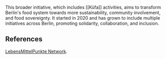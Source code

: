 This broader initiative, which includes [[Küfa]] activities, aims to transform Berlin's food system towards more sustainability, community involvement, and food sovereignty. It started in 2020 and has grown to include multiple initiatives across Berlin, promoting solidarity, collaboration, and inclusion.

## References

[LebensMittelPunkte Network](https://lebensmittelpunkte-berlin.de/).